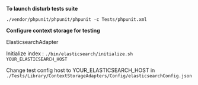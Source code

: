 **To launch disturb tests suite**

`./vendor/phpunit/phpunit/phpunit -c Tests/phpunit.xml`


**Configure context storage for testing**

ElasticsearchAdapter

Initialize index : `./bin/elasticsearch/initialize.sh YOUR_ELASTICSEARCH_HOST`

Change test config host to YOUR_ELASTICSEARCH_HOST in `./Tests/Library/ContextStorageAdapters/Config/elasticsearchConfig.json`
